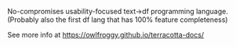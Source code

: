 No-compromises usability-focused text->df programming language. \
(Probably also the first df lang that has 100% feature completeness)

See more info at https://owlfroggy.github.io/terracotta-docs/
